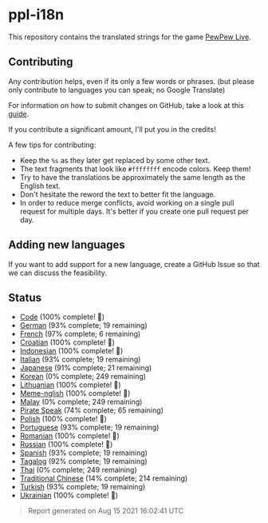 [//]: # "This file is automatically generated by generate_readme.py"
# ppl-i18n
This repository contains the translated strings for the game [PewPew Live](https://pewpew.live).
## Contributing
Any contribution helps, even if its only a few words or phrases.
(but please only contribute to languages you can speak; no Google Translate)

For information on how to submit changes on GitHub, take a look at this [guide](https://docs.github.com/en/free-pro-team@latest/github/managing-files-in-a-repository/editing-files-in-another-users-repository).

If you contribute a significant amount, I'll put you in the credits!

A few tips for contributing:
* Keep the `%s` as they later get replaced by some other text.
* The text fragments that look like `#ffffffff` encode colors. Keep them!
* Try to have the translations be approximately the same length as the English text.
* Don't hesitate the reword the text to better fit the language.
* In order to reduce merge conflicts, avoid working on a single pull request for multiple days. It's better if you create one pull request per day.
## Adding new languages
If you want to add support for a new language, create a GitHub Issue so that we can discuss
the feasibility.
## Status
* [Code](/translations/code.po) (100% complete! 🎉)
* [German](/translations/deu.po) (93% complete; 19 remaining)
* [French](/translations/fra.po) (97% complete; 6 remaining)
* [Croatian](/translations/hrv.po) (100% complete! 🎉)
* [Indonesian](/translations/ind.po) (100% complete! 🎉)
* [Italian](/translations/ita.po) (93% complete; 19 remaining)
* [Japanese](/translations/jpn.po) (91% complete; 21 remaining)
* [Korean](/translations/kor.po) (0% complete; 249 remaining)
* [Lithuanian](/translations/lit.po) (100% complete! 🎉)
* [Meme-nglish](/translations/meme.po) (100% complete! 🎉)
* [Malay](/translations/msa.po) (0% complete; 249 remaining)
* [Pirate Speak](/translations/pirate.po) (74% complete; 65 remaining)
* [Polish](/translations/pol.po) (100% complete! 🎉)
* [Portuguese](/translations/por.po) (93% complete; 19 remaining)
* [Romanian](/translations/ron.po) (100% complete! 🎉)
* [Russian](/translations/rus.po) (100% complete! 🎉)
* [Spanish](/translations/spa.po) (93% complete; 19 remaining)
* [Tagalog](/translations/tgl.po) (92% complete; 19 remaining)
* [Thai](/translations/tha.po) (0% complete; 249 remaining)
* [Traditional Chinese](/translations/cht.po) (14% complete; 214 remaining)
* [Turkish](/translations/tur.po) (93% complete; 19 remaining)
* [Ukrainian](/translations/ukr.po) (100% complete! 🎉)
> Report generated on Aug 15 2021 16:02:41 UTC